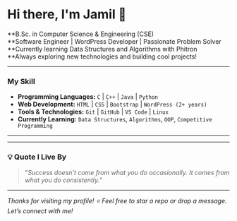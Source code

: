 <h1 align="left">Hi there, I'm Jamil 👋</h1>

<p align="left">
  **B.Sc. in Computer Science & Engineering (CSE) <br>
  **Software Engineer | WordPress Developer | Passionate Problem Solver <br>
  **Currently learning Data Structures and Algorithms with Phitron <br>
  **Always exploring new technologies and building cool projects!
</p>

---

### My Skill

- **Programming Languages:** `C` | `C++` | `Java` | `Python`
- **Web Development:** `HTML` | `CSS` | `Bootstrap` | `WordPress (2+ years)`
- **Tools & Technologies:** `Git` | `GitHub` | `VS Code` | `Linux`
- **Currently Learning:** `Data Structures`, `Algorithms`, `OOP`, `Competitive Programming`

---



---

### 💡 Quote I Live By

> "_Success doesn’t come from what you do occasionally. It comes from what you do consistently._"

---

_Thanks for visiting my profile! ⭐ Feel free to star a repo or drop a message. Let’s connect with me!_
